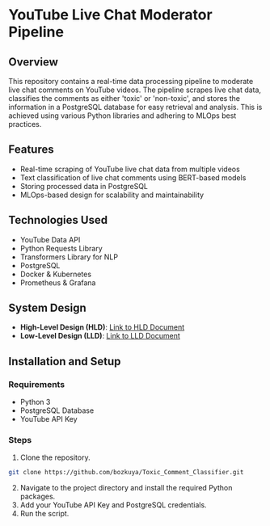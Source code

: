 # YouTube Live Chat Moderator Pipeline

## Overview

This repository contains a real-time data processing pipeline to moderate live chat comments on YouTube videos. The pipeline scrapes live chat data, classifies the comments as either 'toxic' or 'non-toxic', and stores the information in a PostgreSQL database for easy retrieval and analysis. This is achieved using various Python libraries and adhering to MLOps best practices.

## Features

- Real-time scraping of YouTube live chat data from multiple videos
- Text classification of live chat comments using BERT-based models
- Storing processed data in PostgreSQL
- MLOps-based design for scalability and maintainability

## Technologies Used

- YouTube Data API
- Python Requests Library
- Transformers Library for NLP
- PostgreSQL
- Docker & Kubernetes
- Prometheus & Grafana

## System Design

- **High-Level Design (HLD)**: [Link to HLD Document](https://github.com/bozkuya/Toxic_Comment_Classifier/blob/main/System%20Design%20Task.pdf)
- **Low-Level Design (LLD)**: [Link to LLD Document](https://github.com/bozkuya/Toxic_Comment_Classifier/blob/main/System%20Design%20Task.pdf)

## Installation and Setup

### Requirements

- Python 3
- PostgreSQL Database
- YouTube API Key

### Steps

1. Clone the repository.
```bash
git clone https://github.com/bozkuya/Toxic_Comment_Classifier.git
```
2. Navigate to the project directory and install the required Python packages.
3. Add your YouTube API Key and PostgreSQL credentials.
4. Run the script.
